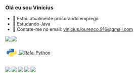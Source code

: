 ### Olá eu sou Vinicius 

- 🔭 Estou atualmente procurando emprego
- 🌱 Estudando Java
- 💬 Contate-me no email: vinicius.lourenco.916@gmail.com
  
</div>
<a href="https://github.com/nokkxn">
  <img height= "180em" src="https://github-readme-stats.vercel.app/api?username=nokkxn&show_icons=true&theme=dark&include_all_commits=true&true&count_private=true"/>
  <img height= "180em" src="https://github-readme-stats.vercel.app/api/top-langs?username=nokkxn&layout=compact&langs_count=16&theme=dark" />
</div<>

<div style="display: inline_block"><br>
  <img align="center" alt="Rafa-Python" height="30" width="40" src="https://raw.githubusercontent.com/devicons/devicon/master/icons/python/python-original.svg">
  <img align="center" alt="Rafa-Python" height="30" width="40" src="https://cdn.jsdelivr.net/gh/devicons/devicon/icons/java/java-plain.svg" />

##

<div>
  <a href="https://instagram.com/nokkxn" target="_blank"><img src="https://img.shields.io/badge/-Instagram-%23E4405F?style=for-the-badge&logo=instagram&logoColor=white" target="_blank"></a>
 	<a href="https://www.twitch.tv/nokkxn" target="_blank"><img src="https://img.shields.io/badge/Twitch-9146FF?style=for-the-badge&logo=twitch&logoColor=white" target="_blank"></a>
 <a href="https://discord.gg/nokkxn" target="_blank"><img src="https://img.shields.io/badge/Discord-7289DA?style=for-the-badge&logo=discord&logoColor=white" target="_blank"></a> 
  <a href = "vinicius.lourenco.916@gmail.com"><img src="https://img.shields.io/badge/-Gmail-%23333?style=for-the-badge&logo=gmail&logoColor=white" target="_blank"></a>
  <a href="https://www.linkedin.com/in/vinicius-lourenço-935239248/" target="_blank"><img src="https://img.shields.io/badge/-LinkedIn-%230077B5?style=for-the-badge&logo=linkedin&logoColor=white" target="_blank"></a> 
  
</div>


          
